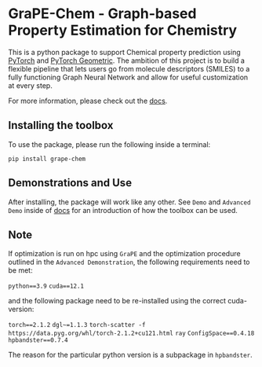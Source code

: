GraPE-Chem - Graph-based Property Estimation for Chemistry
===========================================================

This is a python package to support Chemical property prediction using [PyTorch](https://pytorch.org/docs/stable/index)
and [PyTorch Geometric](https://pytorch-geometric.readthedocs.io/en/latest/).
The ambition of this project is to build a flexible pipeline that lets users go from molecule
descriptors (SMILES) to a fully functioning Graph Neural Network and allow for useful customization
at every step.

For more information, please check out the [docs](https://grape-chem.readthedocs.io/en/latest/).



Installing the toolbox
----------------------

To use the package, please run the following inside a terminal:

``pip install grape-chem``


Demonstrations and Use
-----------------------
After installing, the package will work like any other. See ``Demo``
and ``Advanced Demo`` inside of [docs](https://grape-chem.readthedocs.io/en/latest/) 
for an introduction of how the toolbox can be used.



Note
-----
If optimization is run on hpc using `GraPE` and the optimization procedure outlined in
the ``Advanced Demonstration``, the following requirements need to be met:

``
python==3.9
``
``
cuda==12.1
``

and the following package need to be re-installed using the correct cuda-version:

``
torch==2.1.2
``
``
dgl~=1.1.3
``
``
torch-scatter -f https://data.pyg.org/whl/torch-2.1.2+cu121.html
``
``
ray
``
``
ConfigSpace==0.4.18
``
``
hpbandster==0.7.4
``

The reason for the particular python version is a subpackage in ``hpbandster``.



